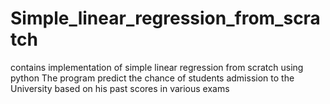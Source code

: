 # Simple_linear_regression_from_scratch
contains implementation of simple linear regression from scratch using python
The program predict the chance of students admission to the University based on his past scores in various exams
